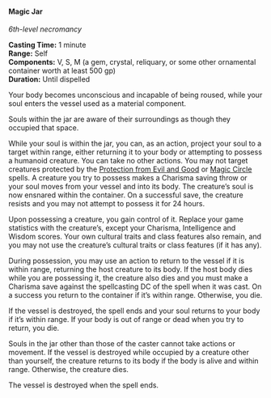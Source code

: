 #### Magic Jar
<!-- TODO Check and tag this spell -->
<!-- markdownlint-disable-next-line no-emphasis-as-heading -->
_6th-level necromancy_

**Casting Time:** 1 minute \
**Range:** Self \
**Components:** V, S, M (a gem, crystal, reliquary, or some other ornamental container worth at least 500 gp) \
**Duration:** Until dispelled

Your body becomes unconscious and incapable of being roused, while your soul enters the vessel used as a material component.

Souls within the jar are aware of their surroundings as though they occupied that space.

While your soul is within the jar, you can, as an action, project your soul to a target within range, either returning it to your body or attempting to possess a humanoid creature.
You can take no other actions.
You may not target creatures protected by the [Protection from Evil and Good](#Protection_from_Evil_and_Good_protection_from_evil_and_good) or [Magic Circle](#Magic_Circle_magic_circle) spells.
A creature you try to possess makes a Charisma saving throw or your soul moves from your vessel and into its body.
The creature’s soul is now ensnared within the container.
On a successful save, the creature resists and you may not attempt to possess it for 24 hours.

Upon possessing a creature, you gain control of it.
Replace your game statistics with the creature’s, except your Charisma, Intelligence and Wisdom scores.
Your own cultural traits and class features also remain, and you may not use the creature’s cultural traits or class features (if it has any).

During possession, you may use an action to return to the vessel if it is within range, returning the host creature to its body.
If the host body dies while you are possessing it, the creature also dies and you must make a Charisma save against the spellcasting DC of the spell when it was cast.
On a success you return to the container if it’s within range.
Otherwise, you die.

If the vessel is destroyed, the spell ends and your soul returns to your body if it’s within range.
If your body is out of range or dead when you try to return, you die.

Souls in the jar other than those of the caster cannot take actions or movement.
If the vessel is destroyed while occupied by a creature other than yourself, the creature returns to its body if the body is alive and within range.
Otherwise, the creature dies.

The vessel is destroyed when the spell ends.
